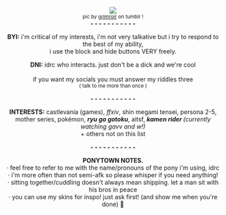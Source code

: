   <p align="center"> 
    <img src="https://64.media.tumblr.com/4142b477998956e7b874350ce8f6a382/3b6af312db7e418f-1a/s250x400/f27278026db2d2389ae6b75e7bd5f85ab06003ff.pnj" class="inline"/></a><br><sup>pic by <a href= https://www.tumblr.com/grimroir/721115299244572672/that-scarf-really-suits-them>grimroir</a> on tumblr !</sup><br>
  <b>- - - - - - - - - - -</b>
</p>
   <p align="center"><b>BYI:</b> i'm critical of my interests, i'm not very talkative but i try to respond to the best of my ability, <br>i use the block and hide buttons VERY freely.
</p>
   <p align="center"><b>DNI:</b> idrc who interacts. just don't be a dick and we're cool<br><br> if you want my socials you must answer my riddles three<br><sup>( talk to me more than once )</sup></sup>
<p align="center">
  <b>- - - - - - - - - - -</b>
</p>
     <p align="center"><b>INTERESTS:</b> castlevania (games), <i>ffxiv</i>, shin megami tensei, persona 2-5, <br>mother series, pokémon, <i><b>ryu ga gotoku</b></i>, aitsf, <i><b>kamen rider </b>(currently watching gavv and w!)</i><br>+ others not on this list
</p>
<p align="center">
  <b>- - - - - - - - - - -</b>
</p>
     <p align="center"><b>PONYTOWN NOTES.</b> <br>· feel free to refer to me with the name/pronouns of the pony i'm using, idrc <br>· i'm more often than not semi-afk so please whisper if you need anything! <br>· sitting together/cuddling doesn't always mean shipping. let a man sit with his bros in peace <br>· you can use my skins for inspo! just ask first! (and show me when you're done) 💖
</p>

